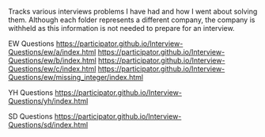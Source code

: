 Tracks various interviews problems I have had and how I went about solving them.  Although each folder represents a different company, the company is withheld as this information is not needed to prepare for an interview.

EW Questions
https://participator.github.io/Interview-Questions/ew/a/index.html
https://participator.github.io/Interview-Questions/ew/b/index.html
https://participator.github.io/Interview-Questions/ew/c/index.html
https://participator.github.io/Interview-Questions/ew/missing_integer/index.html

YH Questions
https://participator.github.io/Interview-Questions/yh/index.html

SD Questions
https://participator.github.io/Interview-Questions/sd/index.html